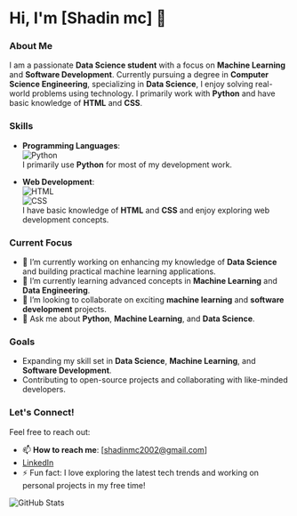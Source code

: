 # Hi, I'm [Shadin mc] 👋

### About Me
I am a passionate **Data Science student** with a focus on **Machine Learning** and **Software Development**. Currently pursuing a degree in **Computer Science Engineering**, specializing in **Data Science**, I enjoy solving real-world problems using technology. I primarily work with **Python** and have basic knowledge of **HTML** and **CSS**.

### Skills
- **Programming Languages**:  
  ![Python](https://img.shields.io/badge/Python-3776AB?style=for-the-badge&logo=python&logoColor=white)  
  I primarily use **Python** for most of my development work.

- **Web Development**:  
  ![HTML](https://img.shields.io/badge/HTML-E34F26?style=for-the-badge&logo=html5&logoColor=white)  
  ![CSS](https://img.shields.io/badge/CSS-1572B6?style=for-the-badge&logo=css3&logoColor=white)  
  I have basic knowledge of **HTML** and **CSS** and enjoy exploring web development concepts.


### Current Focus
- 🔭 I’m currently working on enhancing my knowledge of **Data Science** and building practical machine learning applications.
- 🌱 I’m currently learning advanced concepts in **Machine Learning** and **Data Engineering**.
- 👯 I’m looking to collaborate on exciting **machine learning** and **software development** projects.
- 💬 Ask me about **Python**, **Machine Learning**, and **Data Science**.

### Goals
- Expanding my skill set in **Data Science**, **Machine Learning**, and **Software Development**.
- Contributing to open-source projects and collaborating with like-minded developers.

### Let's Connect!
Feel free to reach out:
- 📫 **How to reach me**: [shadinmc2002@gmail.com]
- [LinkedIn](https://linkedin.com/in/Shadin_mc)
- ⚡ Fun fact: I love exploring the latest tech trends and working on personal projects in my free time!
  
![GitHub Stats](https://github-readme-stats.vercel.app/api?username=shadinmc&show_icons=true)
